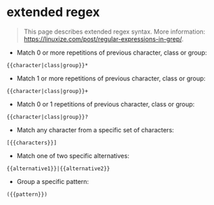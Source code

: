 # extended regex

> This page describes extended regex syntax.
> More information: <https://linuxize.com/post/regular-expressions-in-grep/>.

- Match 0 or more repetitions of previous character, class or group:

`{{character|class|group}}*`

- Match 1 or more repetitions of previous character, class or group:

`{{character|class|group}}+`

- Match 0 or 1 repetitions of previous character, class or group:

`{{character|class|group}}?`

- Match any character from a specific set of characters:

`[{{characters}}]`

- Match one of two specific alternatives:

`{{alternative1}}|{{alternative2}}`

- Group a specific pattern:

`({{pattern}})`
